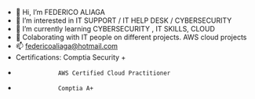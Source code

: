 - 👋 Hi, I’m FEDERICO ALIAGA
- 👀 I’m interested in IT SUPPORT / IT HELP DESK / CYBERSECURITY
- 🌱 I’m currently learning CYBERSECURITY , IT SKILLS, CLOUD
- 💞️ Colaborating with IT people on different projects. AWS cloud projects
- 📫 federicoaliaga@hotmail.com
- Certifications: Comptia Security +
-                 AWS Certified Cloud Practitioner
-                 Comptia A+
  

<!---
FEDERICO101077/FEDERICO101077 is a ✨ special ✨ repository because its `README.md` (this file) appears on your GitHub profile.
You can click the Preview link to take a look at your changes.
--->
